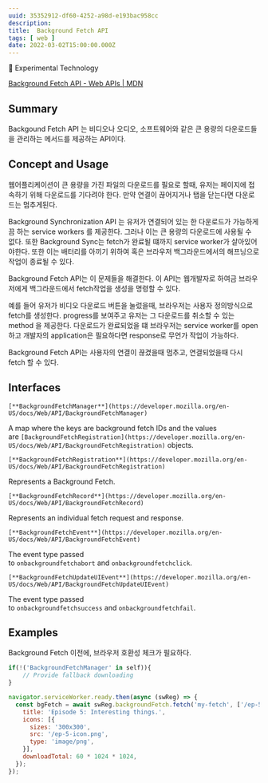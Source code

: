 ```yaml
---
uuid: 35352912-df60-4252-a98d-e193bac958cc
description: 
title:  Background Fetch API
tags: [ web ]
date: 2022-03-02T15:00:00.000Z
---
```









<aside>
🧪 Experimental Technology

</aside>

[Background Fetch API - Web APIs | MDN](https://developer.mozilla.org/en-US/docs/Web/API/Background_Fetch_API)

## Summary

Backgound Fetch API 는 비디오나 오디오, 소프트웨어와 같은 큰 용량의 다운로드들을 관리하는 메서드를 제공하는 API이다.

## **Concept and Usage**

웹어플리케이션이 큰 용량을 가진 파일의 다운로드를 필요로 할때, 유저는 페이지에 접속하기 위해 다운로드를 기다려야 한다. 만약 연결이 끊어지거나 탭을 닫는다면 다운로드는 멈추게된다.

Background Synchronization API 는 유저가 연결되어 있는 한 다운로드가 가능하게끔 하는 service workers 를 제공한다. 그러나 이는 큰 용량의 다운로드에 사용될 수 없다. 또한 Background Sync는 fetch가 완료될 떄까지 service worker가 살아있어야한다. 또한 이는 배터리를 아끼기 위하여 혹은 브라우저 백그라운드에서의 해프닝으로 작업이 종료될 수 있다.

Background Fetch API는 이 문제들을 해결한다. 이 API는 웹개발자로 하여금 브라우저에게 백그라운드에서 fetch작업을 생성을 명령할 수 있다.

예를 들어 유저가 비디오 다운로드 버튼을 눌렀을때, 브라우저는 사용자 정의방식으로 fetch를 생성한다. progress를 보여주고 유저는 그 다운로드를 취소할 수 있는 method 을 제공한다. 다운로드가 완료되었을 떄 브라우저는 service worker를 open하고 개발자의 application은 필요하다면 response로 무언가 작업이 가능하다.

Background Fetch API는 사용자의 연결이 끊겼을때 멈추고, 연결되었을때 다시 fetch 할 수 있다.

## Interfaces

`[**BackgroundFetchManager**](https://developer.mozilla.org/en-US/docs/Web/API/BackgroundFetchManager)`

A map where the keys are background fetch IDs and the values are `[BackgroundFetchRegistration](https://developer.mozilla.org/en-US/docs/Web/API/BackgroundFetchRegistration)` objects.

`[**BackgroundFetchRegistration**](https://developer.mozilla.org/en-US/docs/Web/API/BackgroundFetchRegistration)`

Represents a Background Fetch.

`[**BackgroundFetchRecord**](https://developer.mozilla.org/en-US/docs/Web/API/BackgroundFetchRecord)`

Represents an individual fetch request and response.

`[**BackgroundFetchEvent**](https://developer.mozilla.org/en-US/docs/Web/API/BackgroundFetchEvent)`

The event type passed to `onbackgroundfetchabort` and `onbackgroundfetchclick`.

`[**BackgroundFetchUpdateUIEvent**](https://developer.mozilla.org/en-US/docs/Web/API/BackgroundFetchUpdateUIEvent)`

The event type passed to `onbackgroundfetchsuccess` and `onbackgroundfetchfail`.

## Examples

Background Fetch 이전에, 브라우저 호환성 체크가 필요하다.

```jsx
if(!('BackgroundFetchManager' in self)){
	// Provide fallback downloading
}
```

```jsx
navigator.serviceWorker.ready.then(async (swReg) => {
  const bgFetch = await swReg.backgroundFetch.fetch('my-fetch', ['/ep-5.mp3', 'ep-5-artwork.jpg'], {
    title: 'Episode 5: Interesting things.',
    icons: [{
      sizes: '300x300',
      src: '/ep-5-icon.png',
      type: 'image/png',
    }],
    downloadTotal: 60 * 1024 * 1024,
  });
});
```
